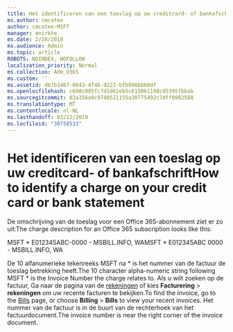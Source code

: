 ```yaml
---
title: Het identificeren van een toeslag op uw creditcard- of bankafschrift
ms.author: cmcatee
author: cmcatee-MSFT
manager: mnirkhe
ms.date: 2/28/2018
ms.audience: Admin
ms.topic: article
ROBOTS: NOINDEX, NOFOLLOW
localization_priority: Normal
ms.collection: Adm_O365
ms.custom: ''
ms.assetid: db7b34b7-0843-4f4b-9222-bfb998b860df
ms.openlocfilehash: c698c085fc7d1d62eb5c615061198cd5395fbbab
ms.sourcegitcommit: 03a156a9c9740521155a30775492c7dff0982588
ms.translationtype: MT
ms.contentlocale: nl-NL
ms.lasthandoff: 03/22/2019
ms.locfileid: "30758533"
---
```

# <a name="how-to-identify-a-charge-on-your-credit-card-or-bank-statement"></a><span data-ttu-id="20da3-102">Het identificeren van een toeslag op uw creditcard- of bankafschrift</span><span class="sxs-lookup"><span data-stu-id="20da3-102">How to identify a charge on your credit card or bank statement</span></span>

<span data-ttu-id="20da3-103">De omschrijving van de toeslag voor een Office 365-abonnement ziet er zo uit:</span><span class="sxs-lookup"><span data-stu-id="20da3-103">The charge description for an Office 365 subscription looks like this:</span></span>
  
<span data-ttu-id="20da3-104">MSFT \* E012345ABC-0000 - MSBILL.INFO, WA</span><span class="sxs-lookup"><span data-stu-id="20da3-104">MSFT \* E012345ABC 0000 - MSBILL.INFO, WA</span></span>
  
<span data-ttu-id="20da3-105">De 10 alfanumerieke tekenreeks MSFT na \* is het nummer van de factuur de toeslag betrekking heeft.</span><span class="sxs-lookup"><span data-stu-id="20da3-105">The 10 character alpha-numeric string following MSFT \* is the Invoice Number the charge relates to.</span></span> <span data-ttu-id="20da3-106">Als u wilt zoeken op de factuur, Ga naar de pagina van de [rekeningen](https://go.microsoft.com/fwlink/p/?linkid=848039) of kies **Facturering** \> **rekeningen** om uw recente facturen te bekijken.</span><span class="sxs-lookup"><span data-stu-id="20da3-106">To find the invoice, go to the [Bills](https://go.microsoft.com/fwlink/p/?linkid=848039) page, or choose **Billing** \> **Bills** to view your recent invoices.</span></span> <span data-ttu-id="20da3-107">Het nummer van de factuur is in de buurt van de rechterhoek van het factuurdocument.</span><span class="sxs-lookup"><span data-stu-id="20da3-107">The invoice number is near the right corner of the invoice document.</span></span> 
  

